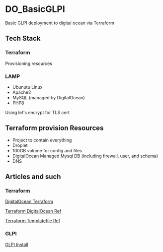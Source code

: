 # DO_BasicGLPI
Basic GLPI deployment to digital ocean via Terraform

## Tech Stack

### Terraform

Provisioning resources

### LAMP

* Ubunutu Linux
* Apache2
* MySQL (managed by DigitalOcean)
* PHP8

Using let's encrypt for TLS cert

## Terraform provision Resources

* Project to contain everything
* Droplet
* 100GB volume for config and files 
* DigitalOcean Managed Mysql DB (including firewall, user, and schema)
* DNS

## Articles and such

### Terraform

[DigitalOcean Terraform](https://www.digitalocean.com/community/tutorials/how-to-use-terraform-with-digitalocean)

[Terraform DigitalOcean Ref](https://registry.terraform.io/providers/digitalocean/digitalocean/latest/docs)

[Terraform Templatefile Ref](https://developer.hashicorp.com/terraform/language/functions/templatefile)

### GLPI

[GLPI Install](https://glpi-install.readthedocs.io/en/latest/prerequisites.html#apache-configuration)

